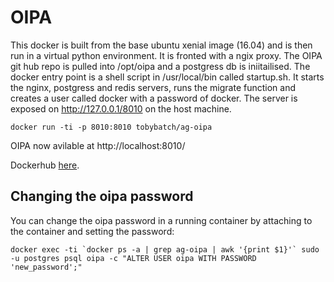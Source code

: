 # OIPA

This docker is built from the base ubuntu xenial image (16.04) and is then run in a virtual python environment.  It is fronted with a ngix proxy.  The OIPA git hub repo is pulled into /opt/oipa and a postgress db is iniitailised.  The docker entry point is a shell script in /usr/local/bin called startup.sh.  It starts the nginx, postgress and redis servers, runs the migrate function and creates a user called docker with a password of docker.  The server is exposed on http://127.0.0.1/8010 on the host machine.

    docker run -ti -p 8010:8010 tobybatch/ag-oipa

OIPA now avilable at http://localhost:8010/

Dockerhub [here](https://hub.docker.com/r/tobybatch/ag-oipa/).

## Changing the oipa password

You can change the oipa password in a running container by attaching to the container and setting the password:

    docker exec -ti `docker ps -a | grep ag-oipa | awk '{print $1}'` sudo -u postgres psql oipa -c "ALTER USER oipa WITH PASSWORD 'new_password';"
